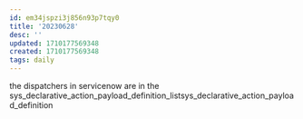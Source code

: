 ```yaml
---
id: em34jspzi3j856n93p7tqy0
title: '20230628'
desc: ''
updated: 1710177569348
created: 1710177569348
tags: daily
---
```

the dispatchers in servicenow are in the sys_declarative_action_payload_definition_listsys_declarative_action_payload_definition